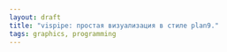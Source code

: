 ```yaml
---
layout: draft
title: "vispipe: простая визуализация в стиле plan9."
tags: graphics, programming
---
```

